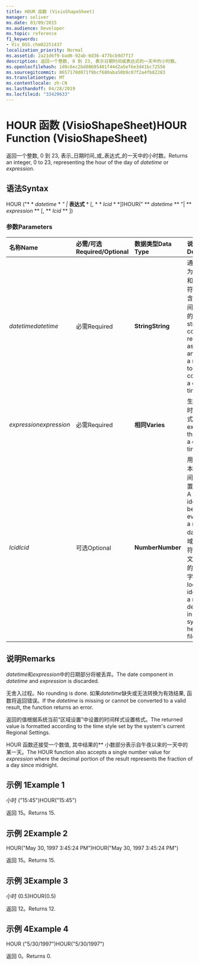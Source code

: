 ```yaml
---
title: HOUR 函数 (VisioShapeSheet)
manager: soliver
ms.date: 03/09/2015
ms.audience: Developer
ms.topic: reference
f1_keywords:
- Vis_DSS.chm82251437
localization_priority: Normal
ms.assetid: 2a21d6f9-bad6-92ab-6d36-477bcb9d7f17
description: 返回一个整数, 0 到 23, 表示日期时间或表达式的一天中的小时数。
ms.openlocfilehash: 1d0c6ec2bd80605401f44d2a5ef6e3d41bc72556
ms.sourcegitcommit: 8657170d071f9bcf680aba50b9c07f2a4fb82283
ms.translationtype: MT
ms.contentlocale: zh-CN
ms.lasthandoff: 04/28/2019
ms.locfileid: "33429633"
---
```

# <a name="hour-function-visioshapesheet"></a><span data-ttu-id="93e9a-103">HOUR 函数 (VisioShapeSheet)</span><span class="sxs-lookup"><span data-stu-id="93e9a-103">HOUR Function (VisioShapeSheet)</span></span>

<span data-ttu-id="93e9a-104">返回一个整数, 0 到 23, 表示_日期时间_或_表达式_的一天中的小时数。</span><span class="sxs-lookup"><span data-stu-id="93e9a-104">Returns an integer, 0 to 23, representing the hour of the day of  _datetime_ or  _expression_.</span></span>
  
## <a name="syntax"></a><span data-ttu-id="93e9a-105">语法</span><span class="sxs-lookup"><span data-stu-id="93e9a-105">Syntax</span></span>

<span data-ttu-id="93e9a-106">HOUR ("\* \* *datetime* \* *" |* **表达式** \* [, \* \* *lcid* \* \*])</span><span class="sxs-lookup"><span data-stu-id="93e9a-106">HOUR(" \*\* *datetime* \*\* "| \*\* *expression* \*\* [, \*\* *lcid* \*\* ])</span></span> 
  
### <a name="parameters"></a><span data-ttu-id="93e9a-107">参数</span><span class="sxs-lookup"><span data-stu-id="93e9a-107">Parameters</span></span>

|<span data-ttu-id="93e9a-108">**名称**</span><span class="sxs-lookup"><span data-stu-id="93e9a-108">**Name**</span></span>|<span data-ttu-id="93e9a-109">**必需/可选**</span><span class="sxs-lookup"><span data-stu-id="93e9a-109">**Required/Optional**</span></span>|<span data-ttu-id="93e9a-110">**数据类型**</span><span class="sxs-lookup"><span data-stu-id="93e9a-110">**Data Type**</span></span>|<span data-ttu-id="93e9a-111">**说明**</span><span class="sxs-lookup"><span data-stu-id="93e9a-111">**Description**</span></span>|
|:-----|:-----|:-----|:-----|
| <span data-ttu-id="93e9a-112">_datetime_</span><span class="sxs-lookup"><span data-stu-id="93e9a-112">_datetime_</span></span> <br/> |<span data-ttu-id="93e9a-113">必需</span><span class="sxs-lookup"><span data-stu-id="93e9a-113">Required</span></span>  <br/> |<span data-ttu-id="93e9a-114">**String**</span><span class="sxs-lookup"><span data-stu-id="93e9a-114">**String**</span></span> <br/> | <span data-ttu-id="93e9a-115">通常被识别为表示日期和时间的字符串或对包含日期和时间的单元格的引用。</span><span class="sxs-lookup"><span data-stu-id="93e9a-115">A string commonly recognized as a date and time or a reference to a cell containing a date and time.</span></span>  <br/> |
| <span data-ttu-id="93e9a-116">_expression_</span><span class="sxs-lookup"><span data-stu-id="93e9a-116">_expression_</span></span> <br/> |<span data-ttu-id="93e9a-117">必需</span><span class="sxs-lookup"><span data-stu-id="93e9a-117">Required</span></span>  <br/> |<span data-ttu-id="93e9a-118">**相同**</span><span class="sxs-lookup"><span data-stu-id="93e9a-118">**Varies**</span></span> <br/> |<span data-ttu-id="93e9a-119">生成日期和时间的表达式。</span><span class="sxs-lookup"><span data-stu-id="93e9a-119">An expression that yields a date and time.</span></span>  <br/> |
| <span data-ttu-id="93e9a-120">_lcid_</span><span class="sxs-lookup"><span data-stu-id="93e9a-120">_lcid_</span></span> <br/> |<span data-ttu-id="93e9a-121">可选</span><span class="sxs-lookup"><span data-stu-id="93e9a-121">Optional</span></span>  <br/> |<span data-ttu-id="93e9a-122">**Number**</span><span class="sxs-lookup"><span data-stu-id="93e9a-122">**Number**</span></span> <br/> | <span data-ttu-id="93e9a-123">用于计算非本地日期时间的区域设置标识符。</span><span class="sxs-lookup"><span data-stu-id="93e9a-123">A locale identifier to be used in evaluating a nonlocal datetime.</span></span> <span data-ttu-id="93e9a-124">区域设置标识符是系统头文件中描述的一个数字。</span><span class="sxs-lookup"><span data-stu-id="93e9a-124">The locale identifier is a number described in the system header files.</span></span>  <br/> |
   
## <a name="remarks"></a><span data-ttu-id="93e9a-125">说明</span><span class="sxs-lookup"><span data-stu-id="93e9a-125">Remarks</span></span>

<span data-ttu-id="93e9a-126">*datetime*和*expression*中的日期部分将被丢弃。</span><span class="sxs-lookup"><span data-stu-id="93e9a-126">The date component in  *datetime*  and  *expression*  is discarded.</span></span> 
  
<span data-ttu-id="93e9a-127">无舍入过程。</span><span class="sxs-lookup"><span data-stu-id="93e9a-127">No rounding is done.</span></span> <span data-ttu-id="93e9a-128">如果*datetime*缺失或无法转换为有效结果, 函数将返回错误。</span><span class="sxs-lookup"><span data-stu-id="93e9a-128">If the  *datetime*  is missing or cannot be converted to a valid result, the function returns an error.</span></span> 
  
<span data-ttu-id="93e9a-129">返回的值根据系统当前“区域设置”中设置的时间样式设置格式。</span><span class="sxs-lookup"><span data-stu-id="93e9a-129">The returned value is formatted according to the time style set by the system's current Regional Settings.</span></span> 
  
<span data-ttu-id="93e9a-130">HOUR 函数还接受一个数值, 其中结果的\*\* 小数部分表示自午夜以来的一天中的某一天。</span><span class="sxs-lookup"><span data-stu-id="93e9a-130">The HOUR function also accepts a single number value for  *expression*  where the decimal portion of the result represents the fraction of a day since midnight.</span></span> 
  
## <a name="example-1"></a><span data-ttu-id="93e9a-131">示例 1</span><span class="sxs-lookup"><span data-stu-id="93e9a-131">Example 1</span></span>

<span data-ttu-id="93e9a-132">小时 ("15:45")</span><span class="sxs-lookup"><span data-stu-id="93e9a-132">HOUR("15:45")</span></span>
  
<span data-ttu-id="93e9a-133">返回 15。</span><span class="sxs-lookup"><span data-stu-id="93e9a-133">Returns 15.</span></span>
  
## <a name="example-2"></a><span data-ttu-id="93e9a-134">示例 2</span><span class="sxs-lookup"><span data-stu-id="93e9a-134">Example 2</span></span>

<span data-ttu-id="93e9a-135">HOUR("May 30, 1997 3:45:24 PM")</span><span class="sxs-lookup"><span data-stu-id="93e9a-135">HOUR("May 30, 1997 3:45:24 PM")</span></span>
  
<span data-ttu-id="93e9a-136">返回 15。</span><span class="sxs-lookup"><span data-stu-id="93e9a-136">Returns 15.</span></span>
  
## <a name="example-3"></a><span data-ttu-id="93e9a-137">示例 3</span><span class="sxs-lookup"><span data-stu-id="93e9a-137">Example 3</span></span>

<span data-ttu-id="93e9a-138">小时 (0.5)</span><span class="sxs-lookup"><span data-stu-id="93e9a-138">HOUR(0.5)</span></span>
  
<span data-ttu-id="93e9a-139">返回 12。</span><span class="sxs-lookup"><span data-stu-id="93e9a-139">Returns 12.</span></span>
  
## <a name="example-4"></a><span data-ttu-id="93e9a-140">示例 4</span><span class="sxs-lookup"><span data-stu-id="93e9a-140">Example 4</span></span>

<span data-ttu-id="93e9a-141">HOUR ("5/30/1997")</span><span class="sxs-lookup"><span data-stu-id="93e9a-141">HOUR("5/30/1997")</span></span>
  
<span data-ttu-id="93e9a-142">返回 0。</span><span class="sxs-lookup"><span data-stu-id="93e9a-142">Returns 0.</span></span>
  

